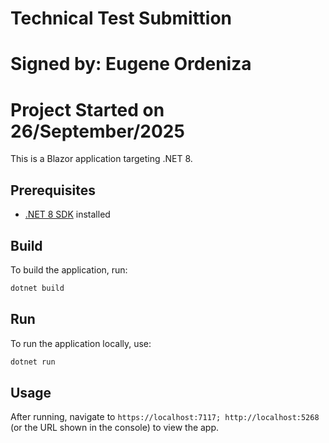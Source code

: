 # Technical Test Submittion
# Signed by: Eugene Ordeniza 
# Project Started on 26/September/2025

This is a Blazor application targeting .NET 8.

## Prerequisites

- [.NET 8 SDK](https://dotnet.microsoft.com/download/dotnet/8.0) installed

## Build

To build the application, run:
```bash
dotnet build
```

## Run

To run the application locally, use:
```bash
dotnet run
```


## Usage

After running, navigate to `https://localhost:7117; http://localhost:5268` (or the URL shown in the console) to view the app.

